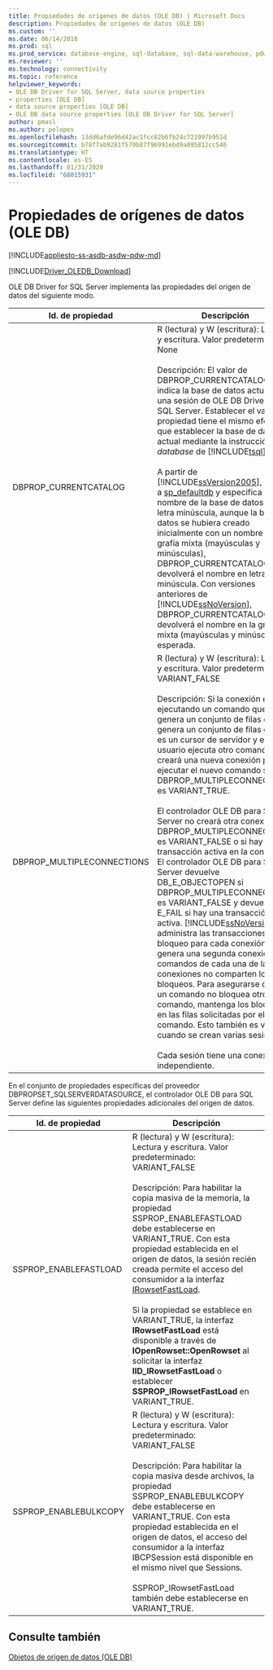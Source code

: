 ```yaml
---
title: Propiedades de orígenes de datos (OLE DB) | Microsoft Docs
description: Propiedades de orígenes de datos (OLE DB)
ms.custom: ''
ms.date: 06/14/2018
ms.prod: sql
ms.prod_service: database-engine, sql-database, sql-data-warehouse, pdw
ms.reviewer: ''
ms.technology: connectivity
ms.topic: reference
helpviewer_keywords:
- OLE DB Driver for SQL Server, data source properties
- properties [OLE DB]
- data source properties [OLE DB]
- OLE DB data source properties [OLE DB Driver for SQL Server]
author: pmasl
ms.author: pelopes
ms.openlocfilehash: 13dd6afde96d42ac1fcc82b6fb24c721997b951d
ms.sourcegitcommit: b78f7ab9281f570b87f96991ebd9a095812cc546
ms.translationtype: HT
ms.contentlocale: es-ES
ms.lasthandoff: 01/31/2020
ms.locfileid: "68015931"
---
```

# <a name="data-source-properties-ole-db"></a>Propiedades de orígenes de datos (OLE DB)
[!INCLUDE[appliesto-ss-asdb-asdw-pdw-md](../../../includes/appliesto-ss-asdb-asdw-pdw-md.md)]

[!INCLUDE[Driver_OLEDB_Download](../../../includes/driver_oledb_download.md)]

  OLE DB Driver for SQL Server implementa las propiedades del origen de datos del siguiente modo.  
  
|Id. de propiedad|Descripción|  
|-----------------|-----------------|  
|DBPROP_CURRENTCATALOG|R (lectura) y W (escritura): Lectura y escritura. Valor predeterminado: None<br /><br /> Descripción: El valor de DBPROP_CURRENTCATALOG indica la base de datos actual para una sesión de OLE DB Driver for SQL Server. Establecer el valor de propiedad tiene el mismo efecto que establecer la base de datos actual mediante la instrucción USE *database* de [!INCLUDE[tsql](../../../includes/tsql-md.md)].<br /><br /> A partir de [!INCLUDE[ssVersion2005](../../../includes/ssversion2005-md.md)], si llama a [sp_defaultdb](../../../relational-databases/system-stored-procedures/sp-defaultdb-transact-sql.md) y especifica el nombre de la base de datos en letra minúscula, aunque la base de datos se hubiera creado inicialmente con un nombre en grafía mixta (mayúsculas y minúsculas), DBPROP_CURRENTCATALOG devolverá el nombre en letra minúscula. Con versiones anteriores de [!INCLUDE[ssNoVersion](../../../includes/ssnoversion-md.md)], DBPROP_CURRENTCATALOG devolverá el nombre en la grafía mixta (mayúsculas y minúsculas) esperada.|  
|DBPROP_MULTIPLECONNECTIONS|R (lectura) y W (escritura): Lectura y escritura. Valor predeterminado: VARIANT_FALSE<br /><br /> Descripción: Si la conexión está ejecutando un comando que no genera un conjunto de filas o genera un conjunto de filas que no es un cursor de servidor y el usuario ejecuta otro comando, se creará una nueva conexión para ejecutar el nuevo comando si DBPROP_MULTIPLECONNECTIONS es VARIANT_TRUE.<br /><br /> El controlador OLE DB para SQL Server no creará otra conexión si DBPROP_MULTIPLECONNECTION es VARIANT_FALSE o si hay una transacción activa en la conexión. El controlador OLE DB para SQL Server devuelve DB_E_OBJECTOPEN si DBPROP_MULTIPLECONNECTIONS es VARIANT_FALSE y devuelve E_FAIL si hay una transacción activa. [!INCLUDE[ssNoVersion](../../../includes/ssnoversion-md.md)] administra las transacciones y el bloqueo para cada conexión. Si se genera una segunda conexión, los comandos de cada una de las conexiones no comparten los bloqueos. Para asegurarse de que un comando no bloquea otro comando, mantenga los bloqueos en las filas solicitadas por el otro comando. Esto también es válido cuando se crean varias sesiones.<br /><br /> Cada sesión tiene una conexión independiente.|  
  
 En el conjunto de propiedades específicas del proveedor DBPROPSET_SQLSERVERDATASOURCE, el controlador OLE DB para SQL Server define las siguientes propiedades adicionales del origen de datos.  
  
|Id. de propiedad|Descripción|  
|-----------------|-----------------|  
|SSPROP_ENABLEFASTLOAD|R (lectura) y W (escritura): Lectura y escritura. Valor predeterminado: VARIANT_FALSE<br /><br /> Descripción: Para habilitar la copia masiva de la memoria, la propiedad SSPROP_ENABLEFASTLOAD debe establecerse en VARIANT_TRUE. Con esta propiedad establecida en el origen de datos, la sesión recién creada permite el acceso del consumidor a la interfaz [IRowsetFastLoad](../../oledb/ole-db-interfaces/irowsetfastload-ole-db.md).<br /><br /> Si la propiedad se establece en VARIANT_TRUE, la interfaz **IRowsetFastLoad** está disponible a través de **IOpenRowset::OpenRowset** al solicitar la interfaz **IID_IRowsetFastLoad** o establecer **SSPROP_IRowsetFastLoad** en VARIANT_TRUE.|  
|SSPROP_ENABLEBULKCOPY|R (lectura) y W (escritura): Lectura y escritura. Valor predeterminado: VARIANT_FALSE<br /><br /> Descripción: Para habilitar la copia masiva desde archivos, la propiedad SSPROP_ENABLEBULKCOPY debe establecerse en VARIANT_TRUE. Con esta propiedad establecida en el origen de datos, el acceso del consumidor a la interfaz IBCPSession está disponible en el mismo nivel que Sessions.<br /><br /> SSPROP_IRowsetFastLoad también debe establecerse en VARIANT_TRUE.|  
  
## <a name="see-also"></a>Consulte también  
 [Objetos de origen de datos (OLE DB)](../../oledb/ole-db-data-source-objects/data-source-objects-ole-db.md)  
  
  
